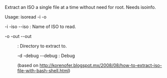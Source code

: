  
Extract an ISO a single file at a time without need for root. Needs isoinfo.
 
Usage: isoread -i <file> -o <outdir>
 
  -i
  -iso
  --iso <imagename>   : Name of ISO to read.

  -o
  -out
  --out <dir>         : Directory to extract to.
 
  -d
  -debug
  --debug             : Debug
 
(based on http://korenofer.blogspot.mx/2008/08/how-to-extract-iso-file-with-bash-shell.html)
